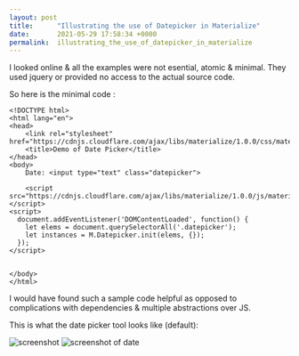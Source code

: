 ```yaml
---
layout: post
title:      "Illustrating the use of Datepicker in Materialize"
date:       2021-05-29 17:58:34 +0000
permalink:  illustrating_the_use_of_datepicker_in_materialize
---
```



I looked online & all the examples were not esential, atomic & minimal. They used jquery or provided no access to the actual source code.

So here is the minimal code : 

```
<!DOCTYPE html>
<html lang="en">
<head>
    <link rel="stylesheet" href="https://cdnjs.cloudflare.com/ajax/libs/materialize/1.0.0/css/materialize.min.css">
    <title>Demo of Date Picker</title>
</head>
<body>
    Date: <input type="text" class="datepicker">

    <script src="https://cdnjs.cloudflare.com/ajax/libs/materialize/1.0.0/js/materialize.min.js"></script>
<script>
  document.addEventListener('DOMContentLoaded', function() {
    let elems = document.querySelectorAll('.datepicker');
    let instances = M.Datepicker.init(elems, {});
  });
</script>


</body>
</html>
```

I would have found such a sample code helpful as opposed to complications with dependencies & multiple abstractions over JS.

This is what the date picker tool looks like (default):

![screenshot](https://mrarthurwhite.github.io/materialize_datepicker_demo/imgs/screenshot.jpg)
![screenshot of date](https://mrarthurwhite.github.io/materialize_datepicker_demo/imgs/screenshot2.jpg)

